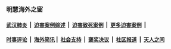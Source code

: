 
### 明慧海外之窗

####  [武汉肺炎](indexes/365.md?t=01152300) &nbsp;|&nbsp;  [迫害案例综述](indexes/328.md?t=01152300) &nbsp;|&nbsp; [迫害致死案例](indexes/277.md?t=01152300)  &nbsp;|&nbsp; [更多迫害案例](indexes/81.md?t=01152300)  &nbsp;|&nbsp; 
####  [时事评论](indexes/251.md?t=01152300) &nbsp;|&nbsp; [海外简讯](indexes/245.md?t=01152300)&nbsp;|&nbsp;  [社会支持](indexes/140.md?t=01152300) &nbsp;|&nbsp; [褒奖决议](indexes/282.md?t=01152300) &nbsp;|&nbsp; [社区报道](indexes/91.md?t=01152300)  &nbsp;|&nbsp; [天人之间](indexes/78.md?t=01152300) 


